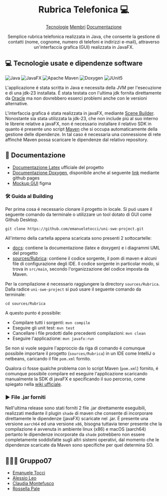 <h1 align="center" style="font-weight: bold;">Rubrica Telefonica 💻</h1>

<p align="center">
  <a href="#tech">Tecnologie</a>
  <a href="#collab">Membri</a>
  <a href="#docs">Documentazione</a>
</p>

<p align="center">Semplice rubrica telefonica realizzata in Java, che consente la gestione di contatti (nome, cognome, numero di telefoni e indirizzi e-mail), attraverso un'interfaccia grafica (GUI) realizzata in JavaFX.</p>

<h2 id="tech">💻 Tecnologie usate e dipendenze software</h2>

![Java](https://img.shields.io/badge/java-%23ED8B00.svg?style=for-the-badge&logo=openjdk&logoColor=white)
![JavaFX](https://img.shields.io/badge/javafx-%23FF0000.svg?style=for-the-badge&logo=javafx&logoColor=white)
![Apache Maven](https://img.shields.io/badge/Apache%20Maven-C71A36?style=for-the-badge&logo=Apache%20Maven&logoColor=white)
![Doxygen](https://img.shields.io/badge/doxygen-2C4AA8?style=for-the-badge&logo=doxygen&logoColor=white)
![JUnit5](https://img.shields.io/badge/JUnit5-f5f5f5?style=for-the-badge&logo=junit5&logoColor=dc524a)

L'applicazione é stata scritta in Java e necessita della JVM per l'esecuzione e di una jdk-23 installata. É stata testata con l'ultima jdk fornita direttamente da [Oracle](https://www.oracle.com/java/technologies/downloads/) ma non dovrebbero esserci problemi anche con le versioni alternative.

L'interfaccia grafica é stata realizzata in javaFX, mediante [Scene Builder](https://gluonhq.com/products/scene-builder/). Nonostante sia stata utilizzata la jdk-23, che non include piú al suo interno le librerie relative a javaFX, non é necessario installare il relativo SDK in quanto é presente uno script [Maven](https://maven.apache.org/) che si occupa automaticamente della gestione delle dipendenze. In tal caso é necessaria una connessione di rete affinché Maven possa scaricare le dipendenze dal relativo repository.
<h2 id="docs">📕 Documentazione</h2>

- [Documentazione Latex](docs/Documentazione.pdf) ufficiale del progetto
- [Documentazione Doxygen](https://emanueletocci.github.io/uni-swe-project/), disponibile anche al seguente [link](https://emanueletocci.github.io/uni-swe-project/) mediante github pages
- [Mockup GUI](https://www.figma.com/design/yRfKYzcJxZzwm7U6lgOw9i/Rubrica-Telefonica?node-id=5-8&t=NYnUuBUaWFlwxWm4-1) figma

### 🛠️ Guida al Building
Per prima cosa é necessario clonare il progetto in locale. Si puó usare il seguente comando da terminale o utilizzare un tool dotato di GUI come Github Desktop.

    git clone https://github.com/emanueletocci/uni-swe-project.git
    
All'interno della cartella appena scaricata sono presenti 2 sottocartelle:
- [docs](docs): contiene la documentazione (latex e doxygen) e i diagrammi UML del progetto
- [sources/Rubrica](sources): contiene il codice sorgente, il pom di maven e alcuni file di configurazione degli IDE. Il codice sorgente in particolar modo, si trova in `src/main`, secondo l'organizzazione del codice imposta da Maven.

Per la compilazione é necessario raggiungere la directory `sources/Rubrica`. Dalla radice `uni-swe-project` si puó usare il seguente comando da terminale:
    
    cd sources/Rubrica
    
A questo punto é possibile:
- Compilare tutti i sorgenti: `mvn compile`
- Eseguire gli unit test: `mvn test`
- Cancellare i file prodotti dalle precedenti compilazioni: `mvn clean`
- Eseguire l'applicazione: `mvn javafx:run`

Se non si vuole seguire l'approccio da riga di comando é comunque possibile importare il progetto (`sources/Rubrica`) in un IDE come IntelliJ o netbeans, caricando il file `pom.xml` fornito.

Qualora ci fosse qualche problema con lo script Maven (`pom.xml`) fornito, é comunque possibile compilare ed eseguire l'applicazione scaricando manualmente la SDK di javaFX e specificando il suo percorso, come spiegato nella [wiki ufficiale](https://openjfx.io/openjfx-docs/#install-javafx).

### ▶️ File .jar forniti
Nell'ultima release sono stati forniti 2 file .jar direttamente eseguibili, realizzati mediante il plugin `shade` di maven che consente di incorporare direttamente le dipendenze (javaFX) scaricate nel .jar. É presente una versione `aarch64` ed una versione `x86`, bisogna tuttavia tener presente che la compilazione é avvenuta in ambiente linux (x86) e macOS (aarch64) pertanto le dipendenze incorporate da `shade` potrebbero non essere completamente soddisfatte sugli altri sistemi operativi, dal momento che le dipendenze scaricate da Maven sono specifiche per quel determina SO.


<h2 id="collab">🧑‍🤝‍🧑 Gruppo07</h2>

- [Emanuele Tocci](https://github.com/emanueletocci)
- [Alessio Leo](https://github.com/Al3Leo)
- [Claudia Montefusco](https://github.com/ClaudiaMontefusco3)
- [Rossella Pale](https://github.com/rossellapale)

